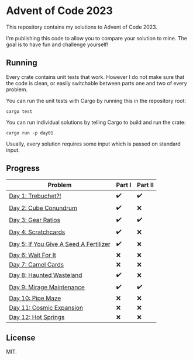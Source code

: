 # Advent of Code 2023

This repository contains my solutions to Advent of Code 2023. 

I'm publishing this code to allow you to compare your solution to mine. The
goal is to have fun and challenge yourself!

## Running

Every crate contains unit tests that work. However I do not make sure that the
code is clean, or easily switchable between parts one and two of every problem.

You can run the unit tests with Cargo by running this in the repository root:

```
cargo test
```

You can run individual solutions by telling Cargo to build and run the crate:

```
cargo run -p day01
```

Usually, every solution requires some input which is passed on standard input.

## Progress

| Problem | Part I | Part II |
| --- | --- | --- |
| [Day 1: Trebuchet?!][day01] | ✔️ | ✔️ |
| [Day 2: Cube Conundrum][day02] | ✔️ | ❌ |
| [Day 3: Gear Ratios][day03] | ✔️ | ✔️  |
| [Day 4: Scratchcards][day04] | ✔️  | ❌ |
| [Day 5: If You Give A Seed A Fertilizer][day05] | ✔️  | ❌ |
| [Day 6: Wait For It][day06] | ❌ | ❌ |
| [Day 7: Camel Cards][day07] | ❌ | ❌ |
| [Day 8: Haunted Wasteland][day08] | ✔️ | ❌ |
| [Day 9: Mirage Maintenance][day09] | ✔️  | ✔️ |
| [Day 10: Pipe Maze][day10] | ❌ | ❌ |
| [Day 11: Cosmic Expansion][day11] | ❌ | ❌ |
| [Day 12: Hot Springs][day12] | ❌ | ❌ |

[day01]: https://adventofcode.com/2023/day/1
[day02]: https://adventofcode.com/2023/day/2
[day03]: https://adventofcode.com/2023/day/3
[day04]: https://adventofcode.com/2023/day/4
[day05]: https://adventofcode.com/2023/day/5
[day06]: https://adventofcode.com/2023/day/6
[day07]: https://adventofcode.com/2023/day/7
[day08]: https://adventofcode.com/2023/day/8
[day09]: https://adventofcode.com/2023/day/9
[day10]: https://adventofcode.com/2023/day/10
[day11]: https://adventofcode.com/2023/day/11
[day12]: https://adventofcode.com/2023/day/12

## License

MIT.
